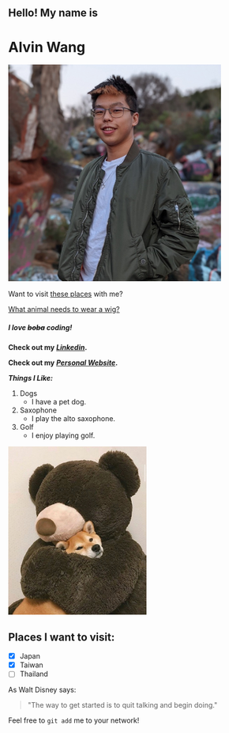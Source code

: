## Hello! My name is

# Alvin Wang

![Alvin](profile.png)

Want to visit [these places](#places-i-want-to-visit) with me?

[What animal needs to wear a wig?](joke.md)

##### I love ~~boba~~ coding!

**Check out my _[Linkedin](https://www.linkedin.com/in/alvinwang922/)_.**

**Check out my _[Personal Website](https://acwang.me/)_.**

**_Things I Like:_**

1. Dogs
   - I have a pet dog.
2. Saxophone
   - I play the alto saxophone.
3. Golf
   - I enjoy playing golf.

![Dog](dog.png)

## Places I want to visit:

   - [x]  Japan
   - [x]  Taiwan
   - [ ]  Thailand

As Walt Disney says:
> "The way to get started is to quit talking and begin doing."

Feel free to `git add` me to your network!